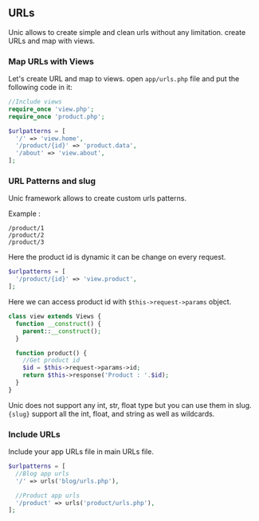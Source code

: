 ## URLs

  Unic allows to create simple and clean urls without any limitation. create URLs and map with views.

### Map URLs with Views

  Let's create URL and map to views. open `app/urls.php` file and put the following code in it:

```php
//Include views
require_once 'view.php';
require_once 'product.php';

$urlpatterns = [
  '/' => 'view.home',
  '/product/{id}' => 'product.data',
  '/about' => 'view.about',
];
```

### URL Patterns and slug

  Unic framework allows to create custom urls patterns.

  Example :
```
/product/1
/product/2
/product/3
```

  Here the product id is dynamic it can be change on every request.

```php
$urlpatterns = [
  '/product/{id}' => 'view.product',
];
```

  Here we can access product id with `$this->request->params` object.

```php
class view extends Views {
  function __construct() {
    parent::__construct();
  }

  function product() {
    //Get product id
    $id = $this->request->params->id;
    return $this->response('Product : '.$id);
  }
}
```

  Unic does not support any int, str, float type but you can use them in slug. `{slug}` support all the int, float, and string as well as wildcards.


### Include URLs

  Include your app URLs file in main URLs file.

```php
$urlpatterns = [
  //Blog app urls
  '/' => urls('blog/urls.php'),

  //Product app urls
  '/product' => urls('product/urls.php'),
];
```

